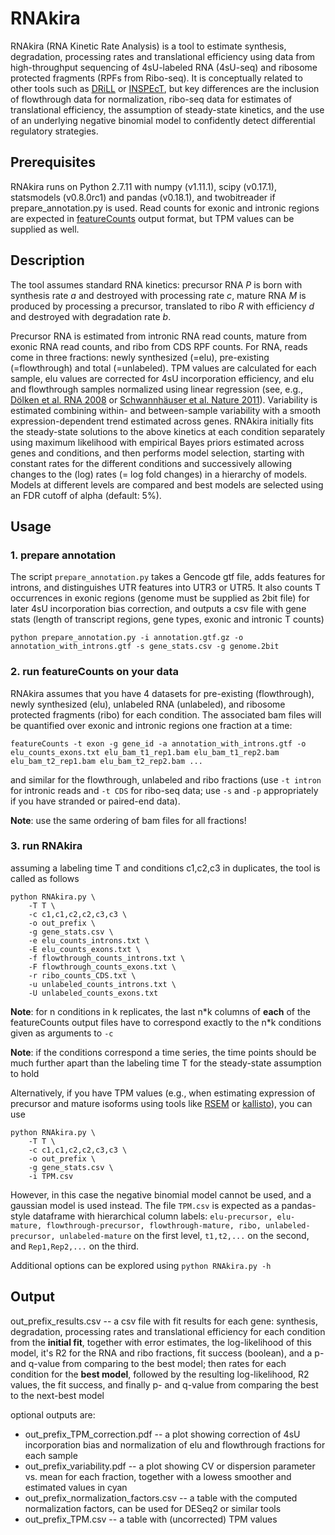 # RNAkira

RNAkira (RNA Kinetic Rate Analysis) is a tool to estimate synthesis, degradation, processing rates and translational efficiency using data from high-throughput sequencing of 4sU-labeled RNA (4sU-seq) and ribosome protected fragments (RPFs from Ribo-seq).  It is conceptually related to other tools such as  [DRiLL](http://dx.doi.org/10.1016/j.cell.2014.11.015) or [INSPEcT](http://bioinformatics.oxfordjournals.org/content/31/17/2829), but key differences are the inclusion of flowthrough data for normalization, ribo-seq data for estimates of translational efficiency, the assumption of steady-state kinetics, and the use of an underlying negative binomial model to confidently detect differential regulatory strategies.

## Prerequisites
RNAkira runs on Python 2.7.11 with numpy (v1.11.1), scipy (v0.17.1), statsmodels (v0.8.0rc1) and pandas (v0.18.1), and twobitreader if prepare_annotation.py is used. Read counts for exonic and intronic regions are expected in [featureCounts](http://bioinf.wehi.edu.au/featureCounts/) output format, but TPM values can be supplied as well.

## Description
The tool assumes standard RNA kinetics: precursor RNA *P* is born with synthesis rate *a* and destroyed with processing rate *c*, mature RNA *M* is produced by processing a precursor, translated to ribo *R* with efficiency *d* and destroyed with degradation rate *b*. 

Precursor RNA is estimated from intronic RNA read counts, mature from exonic RNA read counts, and ribo from CDS RPF counts. For RNA, reads come in three fractions: newly synthesized (=elu), pre-existing (=flowthrough) and total (=unlabeled). TPM values are calculated for each sample, elu values are corrected for 4sU incorporation efficiency, and elu and flowthrough samples normalized using linear regression (see, e.g., [Dölken et al. RNA 2008](http://dx.doi.org/10.1261/rna.1136108) or [Schwannhäuser et al. Nature 2011](http://dx.doi.org/10.1038/nature10098)). Variability is estimated combining within- and between-sample variability with a smooth expression-dependent trend estimated across genes. RNAkira initially fits the steady-state solutions to the above kinetics at each condition separately using maximum likelihood with empirical Bayes priors estimated across genes and conditions, and then performs model selection, starting with constant rates for the different conditions and successively allowing changes to the (log) rates (= log fold changes) in a hierarchy of models. Models at different levels are compared and best models are selected using an FDR cutoff of alpha (default: 5%).

## Usage

### 1. prepare annotation
The script ``prepare_annotation.py`` takes a Gencode gtf file, adds features for introns, and distinguishes UTR features into UTR3 or UTR5. It also counts T occurrences in exonic regions (genome must be supplied as 2bit file) for later 4sU incorporation bias correction, and outputs a csv file with gene stats (length of transcript regions, gene types, exonic and intronic T counts)
```
python prepare_annotation.py -i annotation.gtf.gz -o annotation_with_introns.gtf -s gene_stats.csv -g genome.2bit
```
### 2. run featureCounts on your data
RNAkira assumes that you have 4 datasets for pre-existing (flowthrough), newly synthesized (elu), unlabeled RNA (unlabeled), and ribosome protected fragments (ribo) for each condition. The associated bam files will be quantified over exonic and intronic regions one fraction at a time:
```
featureCounts -t exon -g gene_id -a annotation_with_introns.gtf -o elu_counts_exons.txt elu_bam_t1_rep1.bam elu_bam_t1_rep2.bam elu_bam_t2_rep1.bam elu_bam_t2_rep2.bam ...
```
and similar for the flowthrough, unlabeled and ribo fractions (use ``-t intron`` for intronic reads and ``-t CDS`` for ribo-seq data; use ``-s`` and ``-p`` appropriately if you have stranded or paired-end data). 

**Note**: use the same ordering of bam files for all fractions!

### 3. run RNAkira
assuming a labeling time T and conditions c1,c2,c3 in duplicates, the tool is called as follows
```
python RNAkira.py \
    -T T \
    -c c1,c1,c2,c2,c3,c3 \
    -o out_prefix \
    -g gene_stats.csv \
    -e elu_counts_introns.txt \
    -E elu_counts_exons.txt \
    -f flowthrough_counts_introns.txt \
    -F flowthrough_counts_exons.txt \
    -r ribo_counts_CDS.txt \
    -u unlabeled_counts_introns.txt \
    -U unlabeled_counts_exons.txt  
```
**Note**: for n conditions in k replicates, the last n\*k columns of **each** of the featureCounts output files have to correspond exactly to the n\*k conditions given as arguments to ``-c``

**Note**: if the conditions correspond a time series, the time points should be much further apart than the labeling time T for the steady-state assumption to hold

Alternatively, if you have TPM values (e.g., when estimating expression of precursor and mature isoforms using tools like [RSEM](http://deweylab.github.io/RSEM/) or [kallisto](https://pachterlab.github.io/kallisto/)), you can use
```
python RNAkira.py \
    -T T \
    -c c1,c1,c2,c2,c3,c3 \
    -o out_prefix \
    -g gene_stats.csv \
    -i TPM.csv 
```

However, in this case the negative binomial model cannot be used, and a gaussian model is used instead. The file ``TPM.csv`` is expected as a pandas-style dataframe with hierarchical column labels: ``elu-precursor, elu-mature, flowthrough-precursor, flowthrough-mature, ribo, unlabeled-precursor, unlabeled-mature`` on the first level, ``t1,t2,...`` on the second, and ``Rep1,Rep2,...`` on the third.

Additional options can be explored using ``python RNAkira.py -h``

## Output

out_prefix_results.csv -- a csv file with fit results for each gene: synthesis, degradation, processing rates and translational efficiency for each condition from the **initial fit**, together with error estimates, the log-likelihood of this model, it's R2 for the RNA and ribo fractions, fit success (boolean), and a p- and q-value from comparing to the best model; then rates for each condition for the **best model**, followed by the resulting log-likelihood, R2 values, the fit success, and finally p- and q-value from comparing the best to the next-best model

optional outputs are:
* out_prefix_TPM_correction.pdf -- a plot showing correction of 4sU incorporation bias and normalization of elu and flowthrough fractions for each sample
* out_prefix_variability.pdf -- a plot showing CV or dispersion parameter vs. mean for each fraction, together with a lowess smoother and estimated values in cyan
* out_prefix_normalization_factors.csv -- a table with the computed normalization factors, can be used for DESeq2 or similar tools
* out_prefix_TPM.csv -- a table with (uncorrected) TPM values
